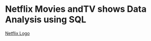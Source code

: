 # Netflix Movies andTV shows Data Analysis using SQL

[Netflix Logo](https://github.com/Pranchal003/netflix_sql_project/edit/main/README.m)

